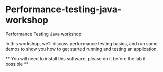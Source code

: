 # Performance-testing-java-workshop
Performance Testing Java workshop

In this workshop, we'll discuss performance testing basics, and run some demos to show you how to get started running and testing an application.

** You will need to install this software, please do it before the lab if possible **
